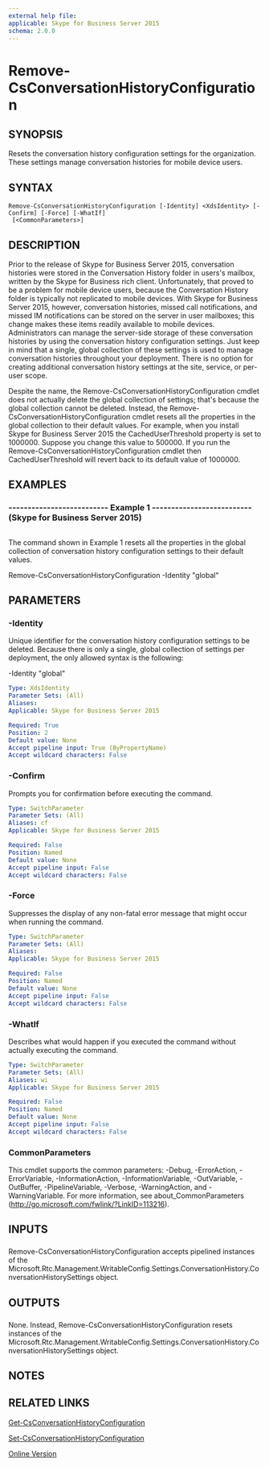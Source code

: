 ```yaml
---
external help file: 
applicable: Skype for Business Server 2015
schema: 2.0.0
---
```


# Remove-CsConversationHistoryConfiguration

## SYNOPSIS
Resets the conversation history configuration settings for the organization.
These settings manage conversation histories for mobile device users.

## SYNTAX

```
Remove-CsConversationHistoryConfiguration [-Identity] <XdsIdentity> [-Confirm] [-Force] [-WhatIf]
 [<CommonParameters>]
```

## DESCRIPTION
Prior to the release of Skype for Business Server 2015, conversation histories were stored in the Conversation History folder in users's mailbox, written by the Skype for Business rich client.
Unfortunately, that proved to be a problem for mobile device users, because the Conversation History folder is typically not replicated to mobile devices.
With Skype for Business Server 2015, however, conversation histories, missed call notifications, and missed IM notifications can be stored on the server in user mailboxes; this change makes these items readily available to mobile devices.
Administrators can manage the server-side storage of these conversation histories by using the conversation history configuration settings.
Just keep in mind that a single, global collection of these settings is used to manage conversation histories throughout your deployment.
There is no option for creating additional conversation history settings at the site, service, or per-user scope.

Despite the name, the Remove-CsConversationHistoryConfiguration cmdlet does not actually delete the global collection of settings; that's because the global collection cannot be deleted.
Instead, the Remove-CsConversationHistoryConfiguration cmdlet resets all the properties in the global collection to their default values.
For example, when you install Skype for Business Server 2015 the CachedUserThreshold property is set to 1000000.
Suppose you change this value to 500000.
If you run the Remove-CsConversationHistoryConfiguration cmdlet then CachedUserThreshold will revert back to its default value of 1000000.

## EXAMPLES

### -------------------------- Example 1 -------------------------- (Skype for Business Server 2015)
```

```

The command shown in Example 1 resets all the properties in the global collection of conversation history configuration settings to their default values.

Remove-CsConversationHistoryConfiguration -Identity "global"

## PARAMETERS

### -Identity
Unique identifier for the conversation history configuration settings to be deleted.
Because there is only a single, global collection of settings per deployment, the only allowed syntax is the following:

-Identity "global"

```yaml
Type: XdsIdentity
Parameter Sets: (All)
Aliases: 
Applicable: Skype for Business Server 2015

Required: True
Position: 2
Default value: None
Accept pipeline input: True (ByPropertyName)
Accept wildcard characters: False
```

### -Confirm
Prompts you for confirmation before executing the command.

```yaml
Type: SwitchParameter
Parameter Sets: (All)
Aliases: cf
Applicable: Skype for Business Server 2015

Required: False
Position: Named
Default value: None
Accept pipeline input: False
Accept wildcard characters: False
```

### -Force
Suppresses the display of any non-fatal error message that might occur when running the command.

```yaml
Type: SwitchParameter
Parameter Sets: (All)
Aliases: 
Applicable: Skype for Business Server 2015

Required: False
Position: Named
Default value: None
Accept pipeline input: False
Accept wildcard characters: False
```

### -WhatIf
Describes what would happen if you executed the command without actually executing the command.

```yaml
Type: SwitchParameter
Parameter Sets: (All)
Aliases: wi
Applicable: Skype for Business Server 2015

Required: False
Position: Named
Default value: None
Accept pipeline input: False
Accept wildcard characters: False
```

### CommonParameters
This cmdlet supports the common parameters: -Debug, -ErrorAction, -ErrorVariable, -InformationAction, -InformationVariable, -OutVariable, -OutBuffer, -PipelineVariable, -Verbose, -WarningAction, and -WarningVariable. For more information, see about_CommonParameters (http://go.microsoft.com/fwlink/?LinkID=113216).

## INPUTS

###  
Remove-CsConversationHistoryConfiguration accepts pipelined instances of the Microsoft.Rtc.Management.WritableConfig.Settings.ConversationHistory.ConversationHistorySettings object.

## OUTPUTS

###  
None.
Instead, Remove-CsConversationHistoryConfiguration resets instances of the Microsoft.Rtc.Management.WritableConfig.Settings.ConversationHistory.ConversationHistorySettings object.

## NOTES

## RELATED LINKS

[Get-CsConversationHistoryConfiguration]()

[Set-CsConversationHistoryConfiguration]()

[Online Version](http://technet.microsoft.com/EN-US/library/105d9ca9-3864-4615-9d4b-506977b83714(OCS.16).aspx)

